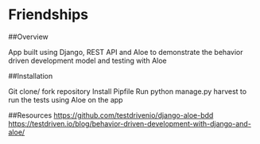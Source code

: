 # Friendships

##Overview

App built using Django, REST API and Aloe to demonstrate the behavior driven development model and testing with Aloe

##Installation

Git clone/ fork repository
Install Pipfile
Run python manage.py harvest to run the tests using Aloe on the app


##Resources
https://github.com/testdrivenio/django-aloe-bdd
https://testdriven.io/blog/behavior-driven-development-with-django-and-aloe/


